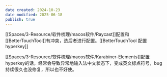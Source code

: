 ```yaml
---
date created: 2024-10-23
date modified: 2025-06-18
publish: true
---
```


[[Spaces/3-Resource/软件梳理/macos软件/Raycast]]配置和[[BetterTouchTool]]有冲突，选后者进行配置。[[BetterTouchTool 配置hyperkey]]

[[Spaces/3-Resource/软件梳理/macos软件/Karabiner-Elements]]配置hyperkey的话，经常会导致异常地输入法中文状态下，变成英文标点符号，bug持续很久也没修复，所以也不好使。
